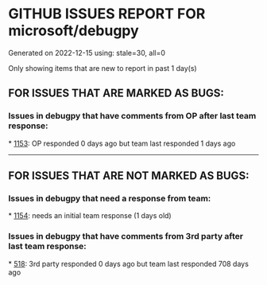 
# GITHUB ISSUES REPORT FOR microsoft/debugpy


Generated on 2022-12-15 using: stale=30, all=0


Only showing items that are new to report in past 1 day(s)


## FOR ISSUES THAT ARE MARKED AS BUGS:


### Issues in debugpy that have comments from OP after last team response:


\* [1153](https://github.com/microsoft/debugpy/issues/1153 "Debugging inside a container: debugger does not hit breakpoints anymore"): OP responded 0 days ago but team last responded 1 days ago

---

## FOR ISSUES THAT ARE NOT MARKED AS BUGS:


### Issues in debugpy that need a response from team:


\* [1154](https://github.com/microsoft/debugpy/issues/1154 "debugpy 1.6.4 `PermissionError` while debugging Jupyter Notebook in VS Code on MacOS"): needs an initial team response (1 days old)

### Issues in debugpy that have comments from 3rd party after last team response:


\* [518](https://github.com/microsoft/debugpy/issues/518 "Secure remote connections to the debugger"): 3rd party responded 0 days ago but team last responded 708 days ago
